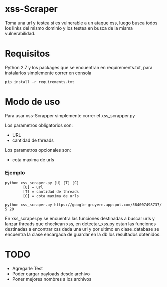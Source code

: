 # xss-Scraper
Toma una url y testea si es vulnerable a un ataque xss, luego busca todos los links del mismo dominio y los testea en busca de la misma vulnerabilidad.


# Requisitos
Python 2.7 y los packages que se encuentran en requirements.txt, para instalarlos simplemente correr en consola


``` pip install -r requirements.txt  ```

# Modo de uso
Para usar xss-Scrapper simplemente correr el xss_scrapper.py

Los parametros obligatorios son:
* URL
* cantidad de threads 

Los parametros opcionales son:
* cota maxima de urls 

### Ejemplo
```   
python xss_scraper.py [U] [T] [C]
        [U] = url
        [T] = cantidad de threads
        [C] = cota maxima de urls  

python xss_scraper.py https://google-gruyere.appspot.com/584007498737/ 5 20
```

En xss_scraper.py se encuentra las funciones destinadas a buscar urls y lanzar threads que checkean xss,
en detectar_xss.py estan las funciones destinadas a encontrar xss dada una url y por ultimo en clase_database se encuentra la clase encargada de guardar en la db los resultados obtenidos.

# TODO

* Agregarle Test
* Poder cargar payloads desde archivo
* Poner mejores nombres a los archivos
